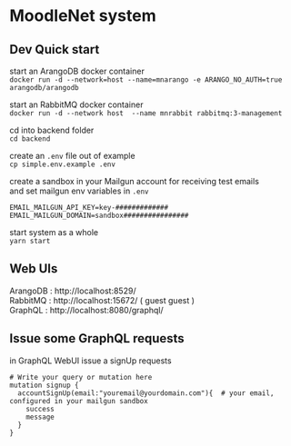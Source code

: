 # MoodleNet system

## Dev Quick start 

start an ArangoDB docker container     
`docker run -d --network=host --name=mnarango -e ARANGO_NO_AUTH=true  arangodb/arangodb`

start an RabbitMQ docker container      
`docker run -d --network host  --name mnrabbit rabbitmq:3-management`

cd into backend folder       
`cd backend`

create an `.env` file out of example      
`cp simple.env.example .env`

create a sandbox in your Mailgun account for receiving test emails     
and set mailgun env variables in `.env`
```
EMAIL_MAILGUN_API_KEY=key-#############
EMAIL_MAILGUN_DOMAIN=sandbox################
```

start system as a whole     
`yarn start`

## Web UIs
ArangoDB : http://localhost:8529/     
RabbitMQ : http://localhost:15672/ ( guest guest )      
GraphQL : http://localhost:8080/graphql/       

## Issue some GraphQL requests
in GraphQL WebUI issue a signUp requests     
```
# Write your query or mutation here
mutation signup {
  accountSignUp(email:"youremail@yourdomain.com"){  # your email, configured in your mailgun sandbox
    success
    message
  }
}
```